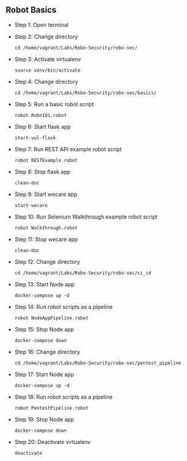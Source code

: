 ## Robot Basics
* Step 1: Open terminal
* Step 2: Change directory

	`cd /home/vagrant/Labs/Robo-Security/robo-sec/`
	 
* Step 3: Activate virtualenv

	`source venv/bin/activate`	

* Step 4: Change directory

	`cd /home/vagrant/Labs/Robo-Security/robo-sec/basics/`	
	
* Step 5: Run a basic robot script
	
	`robot Robo101.robot`  
	
* Step 6: Start flask app

	`start-vul-flask`
	
* Step 7: Run REST API example robot script

	`robot RESTExample.robot`
	
* Step 8: Stop flask app

	`clean-doc`
	
* Step 9: Start wecare app

	`start-wecare`
	
* Step 10: Run Selenium Walkthrough example robot script

	`robot Walkthrough.robot`
	
* Step 11: Stop wecare app

	`clean-doc`
	
* Step 12: Change directory

	 `cd /home/vagrant/Labs/Robo-Security/robo-sec/ci_cd`
	 
* Step 13: Start Node app

	`docker-compose up -d`
	
* Step 14: Run robot scripts as a pipeline

	`robot NodeAppPipeline.robot`	
	
* Step 15: Stop Node app

	`docker-compose down`
	
* Step 16: Change directory

	 `cd /home/vagrant/Labs/Robo-Security/robo-sec/pentest_pipeline`
	 
* Step 17: Start Node app

	`docker-compose up -d`
	
* Step 18: Run robot scripts as a pipeline

	`robot PentestPipeline.robot`	
	
* Step 19: Stop Node app

	`docker-compose down`
	
* Step 20: Deactivate virtualenv

	`deactivate`
	
	
	

	
	
	
	